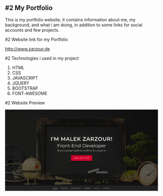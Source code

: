 #2 My Portfolio
------------------------

This is my portfolio website, it contains information about me, my background, and what i am doing, in addition to some links for social accounts and few projects.



#2 Website link for my Portfolio

<http://www.zarzour.de>

#2 Technologies i used in my project

1. HTML
2. CSS
3. JAVASCRIPT
4. JQUERY
5. BOOTSTRAP
6. FONT-AWESOME


#2 Website Preview

![](assets/images/preview-1.png)
